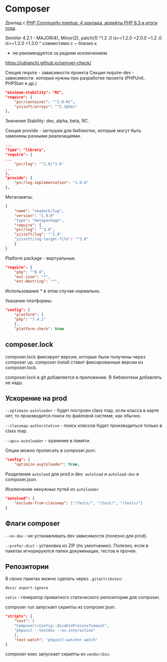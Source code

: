 # Composer

Доклад с [PHP Community meetup: 4 доклада, апдейты PHP 8.3 и итоги года](https://www.youtube.com/watch?v=JyxGieyBj3k).

SemVer
4.2.1 - MAJOR(4), Minor(2), patch(1)
^1.2 .0      is>=1.2.0   <2.0.0
~1.2 .0      is>=1.2.0   <1.3.0
^ совместимо с
~ близко к
* не рекомендуется за редким исключением

<https://jubianchi.github.io/semver-check/>

Секция require - зависимости проекта
Секция require-dev - зависимости. которые нужны при разработке проекта (PHPUnit, PHPStan и др.)

```json
"minimum-stability": "RC",
"require": {
    "psr/container": "^2.0-RC",
    "yiisoft/arrays": "^2.1@dev"
},
```

Значения Stability: dev, alpha, beta, RC.

Секция provide - заглушки для библиотек, которые могут быть заменены разными реализациями.

```json
...
"type": "library",
"require": {
...
    "psr/log": "^2.0|^3.0"
...
},
"provide": {
    "psr/log-implementation": "1.0.0"
},
```

Метапакеты:

```json
{
    "name": "smadark/log",
    "version": "1.0.0"
    "type": "metapackage",
    "require": {
	"psr/log": "^3.0",
	"yiisoft/log": "^2.0"
	"yiisoft/log-target-file": "^3.0"
    }
}
```

Platform package - виртуальные.

```json
"require": {
    "php": "^8.0",
    "ext-json": "*",
    "ext-mbstring": "*",
```

Использование * в этом случае нормально.

Указание платформы:

```json
"config": {
    "platform": {
	"php": "7.4.2"
    },
    "platform-check": true
```

## composer.lock

composer.lock фиксирует версии, которые были получены через composer up.
composer install ставит фиксированные версии из composer.lock.

composer.lock в git добавляется в приложение. В библиотеки добавлять не надо.

## Ускорение на prod

`--optimaze-autoloader` - будет построен class map, если класса в карте нет, то производится поиск по файловой системе, как обычно.

`--classmap-authoritative` - поиск классов будет производиться только в class map.

`--apcu-autoloader` - хранение в памяти.

Опции можно прописать в composer.json:

```json
"config": {
    "optimize-auytoloader": true,
```

Разделение `autoload` для prod и dev: `autoload` и `autoload-dev` в composer.json.

Исключение ненужных путей из `autoloader`

```json
"autoload": {
    "exclude-from-classmap": ["/Tests/", "/test/", "/tests/"]
}
```

## Флаги composer

`--no-dev` - не устанавливать dev зависимости (полезно для prod).

`--prefer-dist` - установка из ZIP (по умолчанию). Полезно, если в пакетах игнорируются папки докуменации, тестов и прочее.

## Репозитории

В своих пакетах можно сделать через `.gitattributes`:

```console
docs/ export-ignore
```

`satis` - генератор приватного статического репозитория для composer.

composer run запускает скрипты из composer.json:

```json
"stripts": {
    "test": [
	"Composer\\Config::disableProcessTimeout",
	"phpunit --testdox --no-interaction"
    ],
    "test-watch": "phpunit-watcher watch"
}
```

composer exec запускает скрипты из `vendor/bin`.